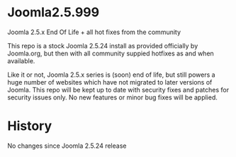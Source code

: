 Joomla2.5.999
=============

Joomla 2.5.x End Of Life + all hot fixes from the community

This repo is a stock Joomla 2.5.24 install as provided officially by Joomla.org, but then with all community suppied hotfixes as and when available.

Like it or not, Joomla 2.5.x series is (soon) end of life, but still powers a huge number of websites which have not migrated to later versions of Joomla. This repo will be kept up to date with security fixes and patches for security issues only. No new features or minor bug fixes will be applied.


History
=============
No changes since Joomla 2.5.24 release
